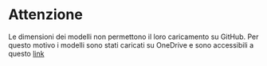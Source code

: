 # Attenzione
Le dimensioni dei modelli non permettono il loro caricamento su GitHub.
Per questo motivo i modelli sono stati caricati su OneDrive e sono accessibili a questo [link](https://communitystudentiunina-my.sharepoint.com/:f:/g/personal/andrea_pepe2_studenti_unina_it/EgixOUMNnp9Jnv1hrSdFSG8Bu2OohSFDBFEfqOJwxbnBrw?e=s1GUhC)